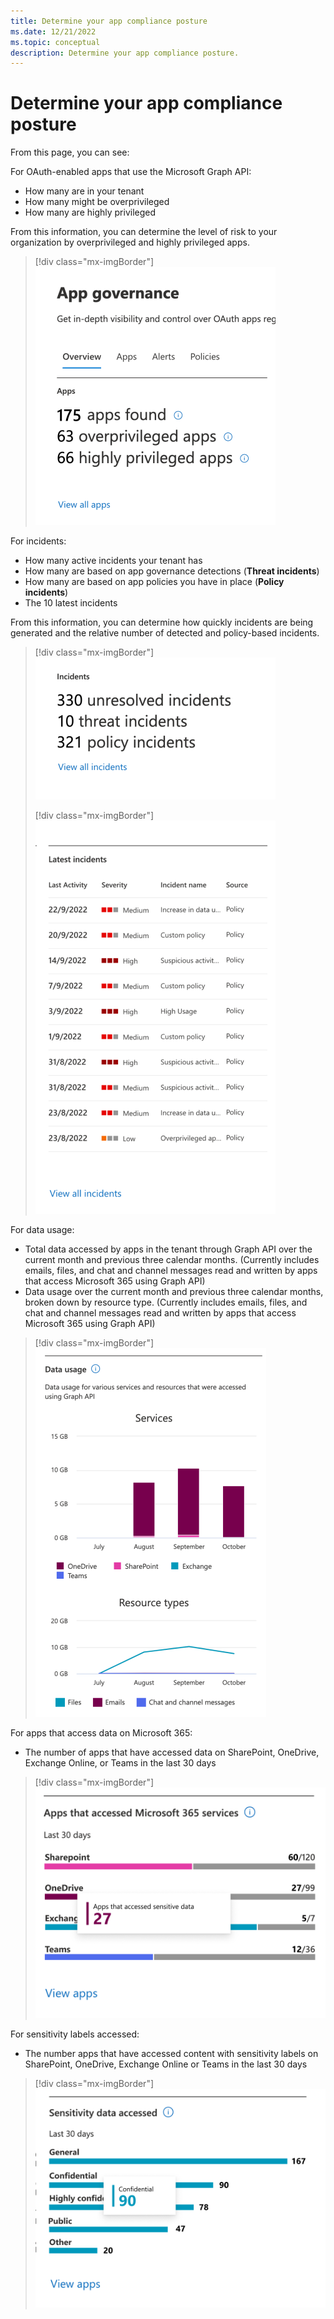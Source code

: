 ```yaml
---
title: Determine your app compliance posture
ms.date: 12/21/2022
ms.topic: conceptual
description: Determine your app compliance posture.
---
```


# Determine your app compliance posture

From this page, you can see:

For OAuth-enabled apps that use the Microsoft Graph API:
   - How many are in your tenant
   - How many might be overprivileged
   - How many are highly privileged

From this information, you can determine the level of risk to your organization by overprivileged and highly privileged apps.

> [!div class="mx-imgBorder"]
>![Determine the level of risk to your organization by overprivileged and highly privileged apps.](media/app-governance-visibility-insights-compliance-posture/app-summary.png)

For incidents:
   - How many active incidents your tenant has
   - How many are based on app governance detections (**Threat incidents**)
   - How many are based on app policies you have in place (**Policy incidents**)
   - The 10 latest incidents

From this information, you can determine how quickly incidents are being generated and the relative number of detected and policy-based incidents.

> [!div class="mx-imgBorder"]
>![Relative number of detected and policy-based incidents](incidents-summary1.png)
>
> [!div class="mx-imgBorder"]
>![top alerts](media/app-governance-visibility-insights-compliance-posture/top-alerts.png)

For data usage:
   - Total data accessed by apps in the tenant through Graph API over the current month and previous three calendar months. (Currently includes emails, files, and chat and channel messages read and written by apps that access Microsoft 365 using Graph API)
   - Data usage over the current month and previous three calendar months, broken down by resource type. (Currently includes emails, files, and chat and channel messages read and written by apps that access Microsoft 365 using Graph API)


> [!div class="mx-imgBorder"]
>![Total data accessed by apps](media/app-governance-visibility-insights-compliance-posture/data-usage-chart.png)

For apps that access data on Microsoft 365: 
- The number of apps that have accessed data on SharePoint, OneDrive, Exchange Online, or Teams in the last 30 days


> [!div class="mx-imgBorder"]
>![Apps that have accessed data on SharePoint, OneDrive, Exchange Online, or Teams in the last 30 days](media/app-governance-visibility-insights-compliance-posture/apps-accessed-m365-services-chart.png)

For sensitivity labels accessed:
- The number apps that have accessed content with sensitivity labels on SharePoint, OneDrive, Exchange Online or Teams in the last 30 days



> [!div class="mx-imgBorder"]
>![number apps that have accessed content with sensitivity labele](sensitive-data-accessed-chart1.png)




